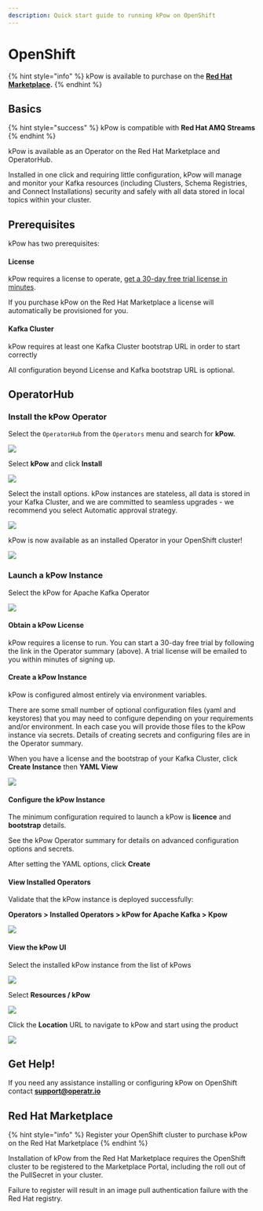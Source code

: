 ```yaml
---
description: Quick start guide to running kPow on OpenShift
---
```


# OpenShift

{% hint style="info" %}
kPow is available to purchase on the [**Red Hat Marketplace**](https://marketplace.redhat.com/en-us/products/operatr-for-apache-kafka)**.**
{% endhint %}

## Basics

{% hint style="success" %}
kPow is compatible with **Red Hat AMQ Streams**
{% endhint %}

kPow is available as an Operator on the Red Hat Marketplace and OperatorHub.

Installed in one click and requiring little configuration, kPow will manage and monitor your Kafka resources (including Clusters, Schema Registries, and Connect Installations) security and safely with all data stored in local topics within your cluster.

## Prerequisites

kPow has two prerequisites:

#### License

kPow requires a license to operate, [get a 30-day free trial license in minutes](https://kpow.io/try).

If you purchase kPow on the Red Hat Marketplace a license will automatically be provisioned for you.

#### Kafka Cluster

kPow requires at least one Kafka Cluster bootstrap URL in order to start correctly

All configuration beyond License and Kafka bootstrap URL is optional.

## OperatorHub

### Install the kPow Operator

Select the `OperatorHub` from the `Operators` menu and search for **kPow.**

![](<../.gitbook/assets/Screen Shot 2021-03-26 at 9.15.42 pm.png>)

Select **kPow** and click **Install**

![](<../.gitbook/assets/Screen Shot 2021-03-26 at 9.18.20 pm.png>)

Select the install options. kPow instances are stateless, all data is stored in your Kafka Cluster, and we are committed to seamless upgrades - we recommend you select Automatic approval strategy.

![](<../.gitbook/assets/Screen Shot 2021-03-26 at 9.31.11 pm.png>)

kPow is now available as an installed Operator in your OpenShift cluster!

![](<../.gitbook/assets/Screen Shot 2021-03-26 at 9.32.35 pm.png>)

### Launch a kPow Instance

Select the kPow for Apache Kafka Operator

![](<../.gitbook/assets/Screen Shot 2021-03-26 at 9.35.33 pm.png>)

#### Obtain a kPow License

kPow requires a license to run. You can start a 30-day free trial by following the link in the Operator summary (above). A trial license will be emailed to you within minutes of signing up.

#### Create a kPow Instance

kPow is configured almost entirely via environment variables.

There are some small number of optional configuration files (yaml and keystores) that you may need to configure depending on your requirements and/or environment. In each case you will provide those files to the kPow instance via secrets. Details of creating secrets and configuring files are in the Operator summary.

When you have a license and the bootstrap of your Kafka Cluster, click **Create Instance** then **YAML View**

![](<../.gitbook/assets/Screen Shot 2021-03-26 at 9.41.44 pm.png>)

#### **Configure the kPow Instance**

The minimum configuration required to launch a kPow is **licence** and **bootstrap** details.

See the kPow Operator summary for details on advanced configuration options and secrets.

After setting the YAML options, click **Create**

#### **View Installed Operators**

Validate that the kPow instance is deployed successfully:

**Operators > Installed Operators > kPow for Apache Kafka > Kpow**

![](<../.gitbook/assets/Screen Shot 2021-03-26 at 9.48.24 pm.png>)

#### View the kPow UI

Select the installed kPow instance from the list of kPows

![](<../.gitbook/assets/Screen Shot 2021-03-26 at 10.01.38 pm.png>)

Select **Resources / kPow**

![](<../.gitbook/assets/Screen Shot 2021-03-26 at 10.03.00 pm.png>)

Click the **Location** URL to navigate to kPow and start using the product

![](../.gitbook/assets/kpow-overview.png)

## Get Help!

If you need any assistance installing or configuring kPow on OpenShift contact **support@operatr.io**

## Red Hat Marketplace

{% hint style="info" %}
Register your OpenShift cluster to purchase kPow on the Red Hat Marketplace
{% endhint %}

Installation of kPow from the Red Hat Marketplace requires the OpenShift cluster to be registered to the Marketplace Portal, including the roll out of the PullSecret in your cluster.&#x20;

Failure to register will result in an image pull authentication failure with the Red Hat registry.

